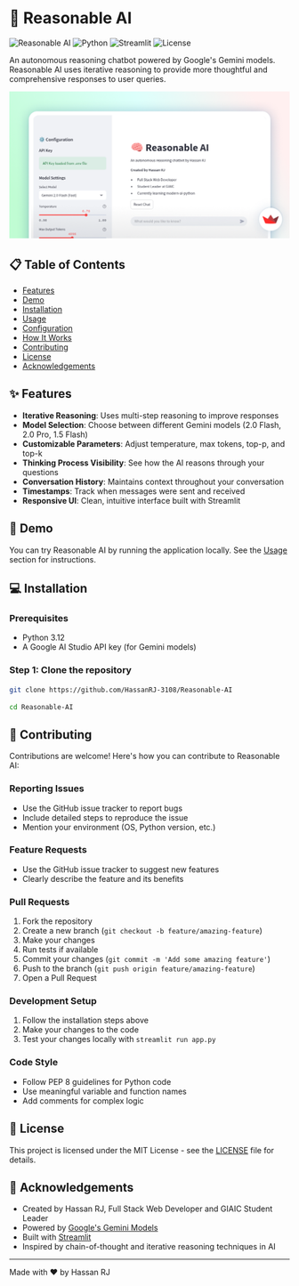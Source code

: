 # 🧠 Reasonable AI

![Reasonable AI](https://img.shields.io/badge/Reasonable-AI-blue)
![Python](https://img.shields.io/badge/Python-3.12%2B-brightgreen)
![Streamlit](https://img.shields.io/badge/Streamlit-1.30%2B-red)
![License](https://img.shields.io/badge/License-MIT-yellow)

An autonomous reasoning chatbot powered by Google's Gemini models. Reasonable AI uses iterative reasoning to provide more thoughtful and comprehensive responses to user queries.

![Reasonable AI Screenshot](/documentation/images/Home_Page.png)

## 📋 Table of Contents

- [Features](#-features)
- [Demo](#-demo)
- [Installation](#-installation)
- [Usage](#-usage)
- [Configuration](#-configuration)
- [How It Works](#-how-it-works)
- [Contributing](#-contributing)
- [License](#-license)
- [Acknowledgements](#-acknowledgements)

## ✨ Features

- **Iterative Reasoning**: Uses multi-step reasoning to improve responses
- **Model Selection**: Choose between different Gemini models (2.0 Flash, 2.0 Pro, 1.5 Flash)
- **Customizable Parameters**: Adjust temperature, max tokens, top-p, and top-k
- **Thinking Process Visibility**: See how the AI reasons through your questions
- **Conversation History**: Maintains context throughout your conversation
- **Timestamps**: Track when messages were sent and received
- **Responsive UI**: Clean, intuitive interface built with Streamlit

## 🚀 Demo

You can try Reasonable AI by running the application locally. See the [Usage](#-usage) section for instructions.

## 💻 Installation

### Prerequisites

- Python 3.12
- A Google AI Studio API key (for Gemini models)

### Step 1: Clone the repository

```bash
git clone https://github.com/HassanRJ-3108/Reasonable-AI
```
```bash
cd Reasonable-AI
```
## 🤝 Contributing

Contributions are welcome! Here's how you can contribute to Reasonable AI:

### Reporting Issues

- Use the GitHub issue tracker to report bugs
- Include detailed steps to reproduce the issue
- Mention your environment (OS, Python version, etc.)

### Feature Requests

- Use the GitHub issue tracker to suggest new features
- Clearly describe the feature and its benefits

### Pull Requests

1. Fork the repository
2. Create a new branch (`git checkout -b feature/amazing-feature`)
3. Make your changes
4. Run tests if available
5. Commit your changes (`git commit -m 'Add some amazing feature'`)
6. Push to the branch (`git push origin feature/amazing-feature`)
7. Open a Pull Request

### Development Setup

1. Follow the installation steps above
2. Make your changes to the code
3. Test your changes locally with `streamlit run app.py`

### Code Style

- Follow PEP 8 guidelines for Python code
- Use meaningful variable and function names
- Add comments for complex logic

## 📄 License

This project is licensed under the MIT License - see the [LICENSE](LICENSE) file for details.

## 🙏 Acknowledgements

- Created by Hassan RJ, Full Stack Web Developer and GIAIC Student Leader
- Powered by [Google's Gemini Models](https://ai.google.dev/)
- Built with [Streamlit](https://streamlit.io/)
- Inspired by chain-of-thought and iterative reasoning techniques in AI

---

Made with ❤️ by Hassan RJ

